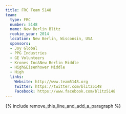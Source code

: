 ```yaml
---
title: FRC Team 5148
team:
  type: FRC
  number: 5148
  name: New Berlin Blitz
  rookie_year: 2014
  location: New Berlin, Wisconsin, USA
  sponsors:
  - Joy Global
  - PPG Industries
  - GE Volunteers
  - Krones Inc&New Berlin Middle
  - High&Eisenhower Middle
  - High
  links:
    Website: http://www.team5148.org
    Twitter: https://twitter.com/blitz5148
    Facebook: https://www.facebook.com/blitz5148
---
```


{% include remove_this_line_and_add_a_paragraph %}